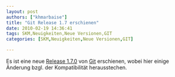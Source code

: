 ```yaml
---
layout: post
authors: ["khmarbaise"]
title: "Git Release 1.7 erschienen"
date: 2010-02-19 14:36:41
tags: SKM,Neuigkeiten,Neue Versionen,GIT
categories: [SKM,Neuigkeiten,Neue Versionen,GIT]

---
```

Es ist eine neue <a href="http://www.kernel.org/pub/software/scm/git/docs/RelNotes-1.7.0.txt">Release 1.7.0</a> von <a href="http://git-scm.com/">Git</a> erschienen, wobei hier einige Änderung bzgl. der Kompatibilität herausstechen.

